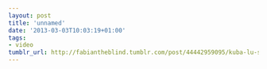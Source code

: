 ```yaml
---
layout: post
title: 'unnamed'
date: '2013-03-03T10:03:19+01:00'
tags:
- video
tumblr_url: http://fabiantheblind.tumblr.com/post/44442959095/kuba-lu-saz
---
```

